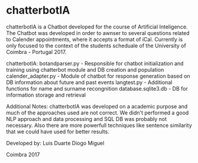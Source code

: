 # chatterbotIA

chatterbotIA is a Chatbot developed for the course of Artificial Inteligence.
The Chatbot was developed in order to awnser to several questions related to Calender appointments, where it accepts a format of iCal.
Currently is only focused to the context of the students scheduale of the University of Coimbra - Portugal 2017.

chatterbotIA:
    botandparser.py - Responsible for chatbot initialization and training using chatterbot module and DB creation and population
    calender_adapter.py - Module of chatbot for response generation based on DB information about future and past events
    langtest.py - Additional functions for name and surname recongnition
    database.sqlite3.db - DB for information storage and retrieval
    
Additional Notes:
chatterbotIA was developed on a academic purpose and much of the approaches used are not correct. We didn't performed a good NLP approach and
data processing and SQL DB was probably not necessary. Also there are more powerfull techniques like sentence similarity that we could have
used for better results.

Developed by:
    Luis Duarte
    Diogo Miguel
    
Coimbra 2017
    

